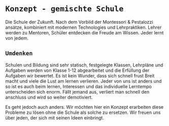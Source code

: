 # `Konzept - gemischte Schule`

Die Schule der Zukunft. Nach dem Vorbild der Montessori & Pestalozzi ansätze, kombiniert mit modernen Technologies und Lehrpraktiken.
Lehrer werden zu Mentoren, Schüler entdecken die Freude am Wissen. Jeder lernt von jedem.

## `Umdenken`

Schulen und Bildung sind sehr statisch, festgelegte Klassen, Lehrpläne und Aufgaben werden von Klasse 1-12 abgearbeitet und die Erfüllung der Aufgaben wir bewertet.
Es ist kein Wunder, dass sich schnell frust Breit macht und viele die Lust am lernen verlieren.
Jeder von uns ist anders und so ist es auch beim lernen, Interessen und das individuelle Lerntempo unterscheiden sich enorm.
Fällt jemand aus, verliert man schnell den anschluss und wird so weiter demotiviert.
  
Es geht jedoch auch anders. Wir möchten hier ein Konzept erarbeiten diese Probleme zu lösen ohne die Schule als solche zu ersetzen. Wir freuen uns über jeden, der sich mit seinen Ideen einbringt.


